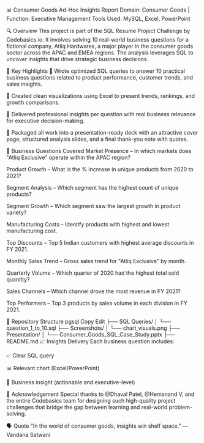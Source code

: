 📊 Consumer Goods Ad-Hoc Insights Report
Domain: Consumer Goods | Function: Executive Management
Tools Used: MySQL, Excel, PowerPoint

🔍 Overview
This project is part of the SQL Resume Project Challenge by Codebasics.io. It involves solving 10 real-world business questions for a fictional company, Atliq Hardwares, a major player in the consumer goods sector across the APAC and EMEA regions. The analysis leverages SQL to uncover insights that drive strategic business decisions.

📌 Key Highlights
🔹 Wrote optimized SQL queries to answer 10 practical business questions related to product performance, customer trends, and sales insights.

🔹 Created clean visualizations using Excel to present trends, rankings, and growth comparisons.

🔹 Delivered professional insights per question with real business relevance for executive decision-making.

🔹 Packaged all work into a presentation-ready deck with an attractive cover page, structured analysis slides, and a final thank-you note with quotes.

🧠 Business Questions Covered
Market Presence – In which markets does "Atliq Exclusive" operate within the APAC region?

Product Growth – What is the % increase in unique products from 2020 to 2021?

Segment Analysis – Which segment has the highest count of unique products?

Segment Growth – Which segment saw the largest growth in product variety?

Manufacturing Costs – Identify products with highest and lowest manufacturing cost.

Top Discounts – Top 5 Indian customers with highest average discounts in FY 2021.

Monthly Sales Trend – Gross sales trend for "Atliq Exclusive" by month.

Quarterly Volume – Which quarter of 2020 had the highest total sold quantity?

Sales Channels – Which channel drove the most revenue in FY 2021?

Top Performers – Top 3 products by sales volume in each division in FY 2021.

📁 Repository Structure
pgsql
Copy
Edit
├── SQL Queries/
│   └── question_1_to_10.sql
├── Screenshots/
│   └── chart_visuals.png
├── Presentation/
│   └── Consumer_Goods_SQL_Case_Study.pptx
├── README.md
📈 Insights Delivery
Each business question includes:

✅ Clear SQL query

📊 Relevant chart (Excel/PowerPoint)

🧩 Business insight (actionable and executive-level)

🙏 Acknowledgement
Special thanks to @Dhaval Patel, @Hemanand V, and the entire Codebasics team for designing such high-quality project challenges that bridge the gap between learning and real-world problem-solving.

🗣️ Quote
"In the world of consumer goods, insights win shelf space."
— Vandana Satwani

